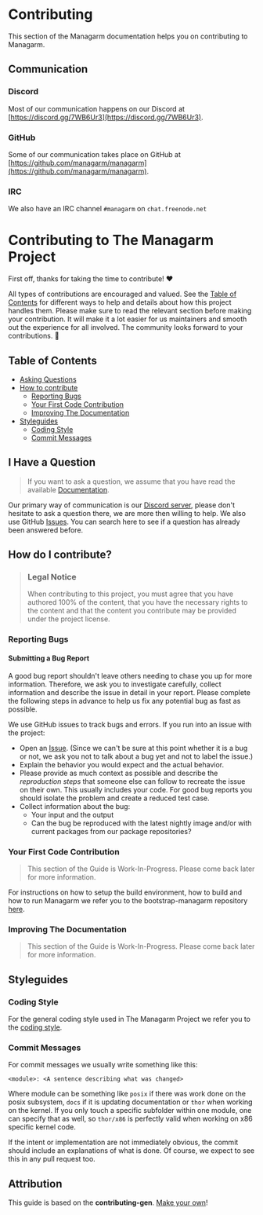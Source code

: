 # Contributing

This section of the Managarm documentation helps you on contributing to Managarm.

## Communication

### Discord
Most of our communication happens on our Discord at [https://discord.gg/7WB6Ur3](https://discord.gg/7WB6Ur3).

### GitHub
Some of our communication takes place on GitHub at [https://github.com/managarm/managarm](https://github.com/managarm/managarm).

### IRC
We also have an IRC channel `#managarm` on `chat.freenode.net`


<!-- omit in toc -->
# Contributing to The Managarm Project

First off, thanks for taking the time to contribute! ❤️

All types of contributions are encouraged and valued. See the [Table of Contents](#table-of-contents) for different ways to help and details about how this project handles them. Please make sure to read the relevant section before making your contribution. It will make it a lot easier for us maintainers and smooth out the experience for all involved. The community looks forward to your contributions. 🎉

<!--
> And if you like the project, but just don't have time to contribute, that's fine. There are other easy ways to support the project and show your appreciation, which we would also be very happy about:
> - Star the project
> - Tweet about it
> - Mention the project at local meetups and tell your friends/colleagues
-->
<!-- omit in toc -->
## Table of Contents

- [Asking Questions](#i-have-a-question)
- [How to contribute](#i-want-to-contribute)
  - [Reporting Bugs](#reporting-bugs)
  - [Your First Code Contribution](#your-first-code-contribution)
  - [Improving The Documentation](#improving-the-documentation)
- [Styleguides](#styleguides)
  - [Coding Style](#coding-style)
  - [Commit Messages](#commit-messages)



## I Have a Question

> If you want to ask a question, we assume that you have read the available [Documentation](https://docs.managarm.org).

Our primary way of communication is our [Discord server](https://discord.gg/7WB6Ur3), please don't hesitate to ask a question there, we are more then willing to help. We also use GitHub [Issues](https://github.com/managarm/managarm/issues). You can search here to see if a question has already been answered before.

## How do I contribute?

> ### Legal Notice
> When contributing to this project, you must agree that you have authored 100% of the content, that you have the necessary rights to the content and that the content you contribute may be provided under the project license.

### Reporting Bugs

<!-- omit in toc -->
#### Submitting a Bug Report

A good bug report shouldn't leave others needing to chase you up for more information. Therefore, we ask you to investigate carefully, collect information and describe the issue in detail in your report. Please complete the following steps in advance to help us fix any potential bug as fast as possible.

We use GitHub issues to track bugs and errors. If you run into an issue with the project:

- Open an [Issue](https://github.com/managarm/managarm/issues/new). (Since we can't be sure at this point whether it is a bug or not, we ask you not to talk about a bug yet and not to label the issue.)
- Explain the behavior you would expect and the actual behavior.
- Please provide as much context as possible and describe the *reproduction steps* that someone else can follow to recreate the issue on their own. This usually includes your code. For good bug reports you should isolate the problem and create a reduced test case.
- Collect information about the bug:
  - Your input and the output
  - Can the bug be reproduced with the latest nightly image and/or with current packages from our package repositories?

<!-- You might want to create an issue template for bugs and errors that can be used as a guide and that defines the structure of the information to be included. If you do so, reference it here in the description. -->

### Your First Code Contribution

> This section of the Guide is Work-In-Progress. Please come back later for more information.

For instructions on how to setup the build environment, how to build and how to run Managarm we refer you to the bootstrap-managarm repository [here](https://github.com/managarm/bootstrap-managarm).
<!-- TODO
include Setup of env, IDE and typical getting started instructions?

-->

### Improving The Documentation

> This section of the Guide is Work-In-Progress. Please come back later for more information.

<!-- TODO
Updating, improving and correcting the documentation

-->

## Styleguides
### Coding Style

For the general coding style used in The Managarm Project we refer you to the [coding style](coding-style.md).


### Commit Messages

For commit messages we usually write something like this:

`<module>: <A sentence describing what was changed>`

Where module can be something like `posix` if there was work done on the posix subsystem, `docs` if it is updating documentation or `thor` when working on the kernel. If you only touch a specific subfolder within one module, one can specify that as well, so `thor/x86` is perfectly valid when working on x86 specific kernel code.

If the intent or implementation are not immediately obvious, the commit should include an explanations of what is done. Of course, we expect to see this in any pull request too.

<!-- TODO

-->

<!-- omit in toc -->
## Attribution
This guide is based on the **contributing-gen**. [Make your own](https://github.com/bttger/contributing-gen)!
